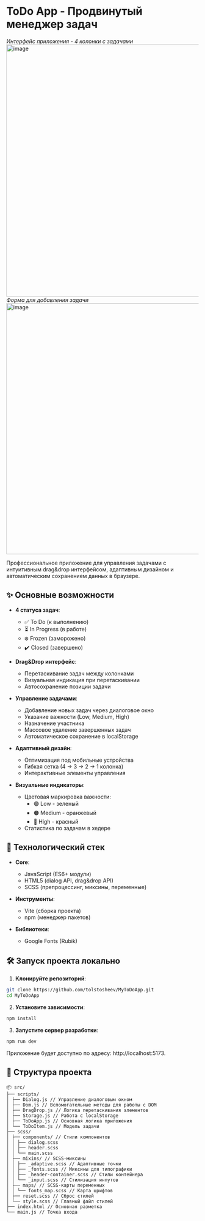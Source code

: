 # ToDo App - Продвинутый менеджер задач

*Интерфейс приложения - 4 колонки с задачами*
<img width="1280" height="659" alt="image" src="https://github.com/user-attachments/assets/b378bee5-a0ac-480d-9ebb-893d0dd1ac83" />
*Форма для добавления задачи*
<img width="1280" height="656" alt="image" src="https://github.com/user-attachments/assets/b8a4bee9-1a2d-43e9-a703-6359086538ed" />

Профессиональное приложение для управления задачами с интуитивным drag&drop интерфейсом, адаптивным дизайном и автоматическим сохранением данных в браузере.

## ✨ Основные возможности

- **4 статуса задач**:
  - ✅ To Do (к выполнению)
  - ⏳ In Progress (в работе)
  - ❄️ Frozen (заморожено)
  - ✔️ Closed (завершено)
  
- **Drag&Drop интерфейс**:
  - Перетаскивание задач между колонками
  - Визуальная индикация при перетаскивании
  - Автосохранение позиции задачи

- **Управление задачами**:
  - Добавление новых задач через диалоговое окно
  - Указание важности (Low, Medium, High)
  - Назначение участника
  - Массовое удаление завершенных задач
  - Автоматическое сохранение в localStorage

- **Адаптивный дизайн**:
  - Оптимизация под мобильные устройства
  - Гибкая сетка (4 → 3 → 2 → 1 колонка)
  - Интерактивные элементы управления

- **Визуальные индикаторы**:
  - Цветовая маркировка важности:
    - 🟢 Low - зеленый
    - 🟠 Medium - оранжевый
    - 🔴 High - красный
  - Статистика по задачам в хедере

## 🚀 Технологический стек

- **Core**:
  - JavaScript (ES6+ модули)
  - HTML5 (dialog API, drag&drop API)
  - SCSS (препроцессинг, миксины, переменные)
  
- **Инструменты**:
  - Vite (сборка проекта)
  - npm (менеджер пакетов)
  
- **Библиотеки**:
  - Google Fonts (Rubik)

## 🛠️ Запуск проекта локально
1. **Клонируйте репозиторий**:
```bash
git clone https://github.com/tolstosheev/MyToDoApp.git
cd MyToDoApp
```

2. **Установитe зависимости**:
```bash
npm install
```
3. **Запустите сервер разработки**:
```bash
npm run dev
```

Приложение будет доступно по адресу: http://localhost:5173.

## 📂 Структура проекта
```
📦 src/
├── scripts/
│ ├── Dialog.js // Управление диалоговым окном
│ ├── Dom.js // Вспомогательные методы для работы с DOM
│ ├── DragDrop.js // Логика перетаскивания элементов
│ ├── Storage.js // Работа с localStorage
│ ├── ToDoApp.js // Основная логика приложения
│ └── ToDoItem.js // Модель задачи
├── scss/
│ ├── components/ // Стили компонентов
│ │ ├── dialog.scss
│ │ ├── header.scss
│ │ └── main.scss
│ ├── mixins/ // SCSS-миксины
│ │ ├── _adaptive.scss // Адаптивные точки
│ │ ├── _fonts.scss // Миксины для типографики
│ │ ├── _header-container.scss // Стили контейнера
│ │ └── _input.scss // Стилизация инпутов
│ ├── maps/ // SCSS-карты переменных
│ │ └── fonts_map.scss // Карта шрифтов
│ ├── reset.scss // Сброс стилей
│ └── style.scss // Главный файл стилей
├── index.html // Основная разметка
└── main.js // Точка входа
```

